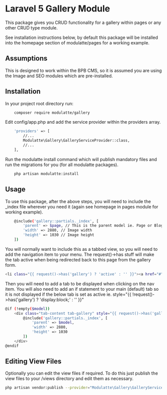 # Laravel 5 Gallery Module

This package gives you CRUD functionality for a gallery within pages or any other CRUD type module.

See installation instructions below, by default this package will be installed into the homepage section of modulatte/pages for a working example.

## Assumptions

This is designed to work within the BPB CMS, so it is assumed you are using the Image and SEO modules which are pre-installed.

## Installation

In your project root directory run:

```sh
    composer require modulatte/gallery
```

Edit config/app.php and add the service provider within the providers array.

```sh
    'providers' => [
        //...
        Modulatte\Gallery\GalleryServiceProvider::class,
        //...
    ],
```

Run the modulatte install command which will publish mandatory files and run the migrations for you (for all modulatte packages).

```sh
    php artisan modulatte:install
```


## Usage

To use this package, after the above steps, you will need to include the _index file wherever you need it (again see homepage in pages module for working example).

```sh
    @include('gallery::partials._index', [
        'parent' => $page, // This is the parent model ie. Page or Blog
        'width' => 2880, // Image width
        'height' => 1030 // Image height
    ])
```

You will normally want to include this as a tabbed view, so you will need to add the navigation item to your menu. The request()->has stuff will make the tab
active when being redirected back to this page from the gallery form.

```sh
<li class="{{ request()->has('gallery') ? 'active' : '' }}"><a href="#" class="{{ (empty($model) ? 'disabled-tab' : 'do-show-content') }}" data-show=".tab-gallery">Gallery</a></li>
```

Then you will need to add a tab to be displayed when clicking on the nav item. You will also need to add an if statement to your main (default) tab so it is not displayed if
the below tab is set as active ie. style="{{ !request()->has('gallery') ? 'display:block;' : '' }}"

```sh
@if (!empty($model))
    <div class="tab-content tab-gallery" style="{{ request()->has('gallery') ? 'display: block;' : '' }}">
        @include('gallery::partials._index', [
            'parent' => $model,
            'width' => 2880,
            'height' => 1030
        ])
    </div>
@endif
```

## Editing View Files

Optionally you can edit the view files if required. To do this just publish the view files to your /views directory and edit them as necessary.

```sh
php artisan vendor:publish --provider="Modulatte\Gallery\GalleryServiceProvider" --tag="views"
```